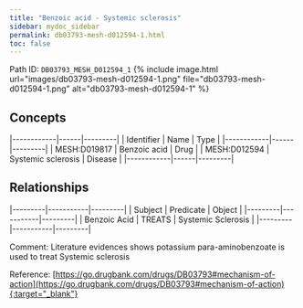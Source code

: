 ```yaml
---
title: "Benzoic acid - Systemic sclerosis"
sidebar: mydoc_sidebar
permalink: db03793-mesh-d012594-1.html
toc: false 
---
```



Path ID: `DB03793_MESH_D012594_1`
{% include image.html url="images/db03793-mesh-d012594-1.png" file="db03793-mesh-d012594-1.png" alt="db03793-mesh-d012594-1" %}

## Concepts

|------------|------|---------|
| Identifier | Name | Type    |
|------------|------|---------|
| MESH:D019817 | Benzoic acid | Drug |
| MESH:D012594 | Systemic sclerosis | Disease |
|------------|------|---------|

## Relationships

|---------|-----------|---------|
| Subject | Predicate | Object  |
|---------|-----------|---------|
| Benzoic Acid | TREATS | Systemic Sclerosis |
|---------|-----------|---------|

Comment: Literature evidences shows potassium para-aminobenzoate is used to treat Systemic sclerosis

Reference: [https://go.drugbank.com/drugs/DB03793#mechanism-of-action](https://go.drugbank.com/drugs/DB03793#mechanism-of-action){:target="_blank"}
